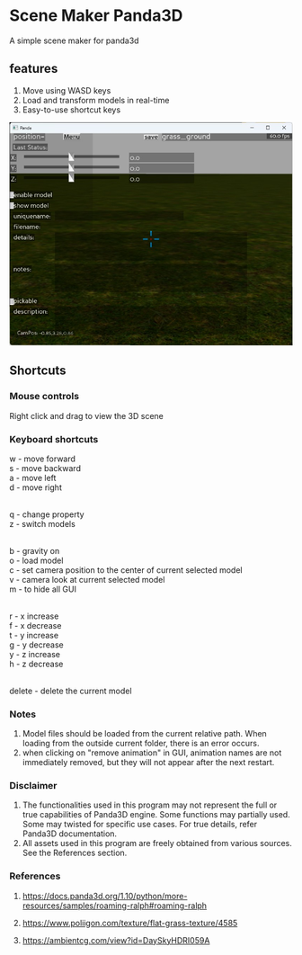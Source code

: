 # Scene Maker Panda3D
A simple scene maker for panda3d

## features
1. Move using WASD keys
2. Load and transform models in real-time
3. Easy-to-use shortcut keys

![Screenshot of window](Screenshot.jpg)

## Shortcuts

### Mouse controls
Right click and drag to view the 3D scene

### Keyboard shortcuts

w - move forward <br/>
s - move backward <br/>
a - move left <br/>
d - move right <br/> <br/>

q - change property <br/>
z - switch models <br/> <br/>

b - gravity on <br/>
o - load model <br/>
c - set camera position to the center of current selected model <br/>
v - camera look at current selected model <br/>
m - to hide all GUI <br/> <br/>

r - x increase <br/>
f - x decrease <br/>
t - y increase <br/>
g - y decrease <br/>
y - z increase <br/>
h - z decrease <br/> <br/>

delete - delete the current model <br/>

### Notes
1. Model files should be loaded from the current relative path. When loading from the outside current folder, there is an error occurs.
2. when clicking on "remove animation" in GUI, animation names are not immediately removed, but they will not appear after the next restart.

### Disclaimer
1. The functionalities used in this program may not represent the full or true capabilities of Panda3D engine. Some functions may partially used. Some may twisted for specific use cases. For true details, refer Panda3D documentation.
2. All assets used in this program are freely obtained from various sources. See the References section.

### References
1. https://docs.panda3d.org/1.10/python/more-resources/samples/roaming-ralph#roaming-ralph

2. https://www.poliigon.com/texture/flat-grass-texture/4585

3. https://ambientcg.com/view?id=DaySkyHDRI059A
